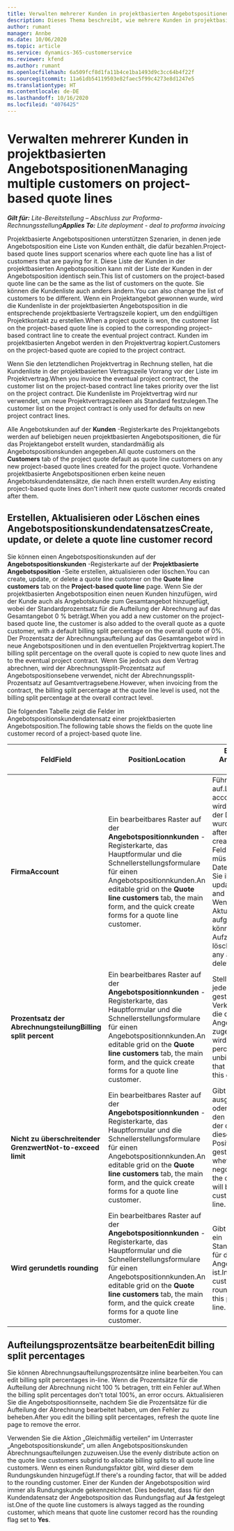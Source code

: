 ```yaml
---
title: Verwalten mehrerer Kunden in projektbasierten Angebotspositionen
description: Dieses Thema beschreibt, wie mehrere Kunden in projektbasierten Angebotspositionen verwaltet werden.
author: rumant
manager: Annbe
ms.date: 10/06/2020
ms.topic: article
ms.service: dynamics-365-customerservice
ms.reviewer: kfend
ms.author: rumant
ms.openlocfilehash: 6a509fcf8d1fa11b4ce1ba1493d9c3cc64b4f22f
ms.sourcegitcommit: 11a61db54119503e82faec5f99c4273e8d1247e5
ms.translationtype: HT
ms.contentlocale: de-DE
ms.lasthandoff: 10/16/2020
ms.locfileid: "4076425"
---
```

# <a name="managing-multiple-customers-on-project-based-quote-lines"></a><span data-ttu-id="b39cd-103">Verwalten mehrerer Kunden in projektbasierten Angebotspositionen</span><span class="sxs-lookup"><span data-stu-id="b39cd-103">Managing multiple customers on project-based quote lines</span></span>

<span data-ttu-id="b39cd-104">_**Gilt für:** Lite-Bereitstellung – Abschluss zur Proforma-Rechnungsstellung_</span><span class="sxs-lookup"><span data-stu-id="b39cd-104">_**Applies To:** Lite deployment - deal to proforma invoicing_</span></span>

<span data-ttu-id="b39cd-105">Projektbasierte Angebotspositionen unterstützen Szenarien, in denen jede Angebotsposition eine Liste von Kunden enthält, die dafür bezahlen.</span><span class="sxs-lookup"><span data-stu-id="b39cd-105">Project-based quote lines support scenarios where each quote line has a list of customers that are paying for it.</span></span> <span data-ttu-id="b39cd-106">Diese Liste der Kunden in der projektbasierten Angebotsposition kann mit der Liste der Kunden in der Angebotsposition identisch sein.</span><span class="sxs-lookup"><span data-stu-id="b39cd-106">This list of customers on the project-based quote line can be the same as the list of customers on the quote.</span></span> <span data-ttu-id="b39cd-107">Sie können die Kundenliste auch anders ändern.</span><span class="sxs-lookup"><span data-stu-id="b39cd-107">You can also change the list of customers to be different.</span></span> <span data-ttu-id="b39cd-108">Wenn ein Projektangebot gewonnen wurde, wird die Kundenliste in der projektbasierten Angebotsposition in die entsprechende projektbasierte Vertragszeile kopiert, um den endgültigen Projektkontakt zu erstellen.</span><span class="sxs-lookup"><span data-stu-id="b39cd-108">When a project quote is won, the customer list on the project-based quote line is copied to the corresponding project–based contract line to create the eventual project contract.</span></span> <span data-ttu-id="b39cd-109">Kunden im projektbasierten Angebot werden in den Projektvertrag kopiert.</span><span class="sxs-lookup"><span data-stu-id="b39cd-109">Customers on the project-based quote are copied to the project contract.</span></span>

<span data-ttu-id="b39cd-110">Wenn Sie den letztendlichen Projektvertrag in Rechnung stellen, hat die Kundenliste in der projektbasierten Vertragszeile Vorrang vor der Liste im Projektvertrag.</span><span class="sxs-lookup"><span data-stu-id="b39cd-110">When you invoice the eventual project contract, the customer list on the project-based contract line takes priority over the list on the project contract.</span></span> <span data-ttu-id="b39cd-111">Die Kundenliste im Projektvertrag wird nur verwendet, um neue Projektvertragszeileen als Standard festzulegen.</span><span class="sxs-lookup"><span data-stu-id="b39cd-111">The customer list on the project contract is only used for defaults on new project contract lines.</span></span>

<span data-ttu-id="b39cd-112">Alle Angebotskunden auf der **Kunden** -Registerkarte des Projektangebots werden auf beliebigen neuen projektbasierten Angebotspositionen, die für das Projektangebot erstellt wurden, standardmäßig als Angebotspositionskunden angegeben.</span><span class="sxs-lookup"><span data-stu-id="b39cd-112">All quote customers on the **Customers** tab of the project quote default as quote line customers on any new project-based quote lines created for the project quote.</span></span> <span data-ttu-id="b39cd-113">Vorhandene projektbasierte Angebotspositionen erben keine neuen Angebotskundendatensätze, die nach ihnen erstellt wurden.</span><span class="sxs-lookup"><span data-stu-id="b39cd-113">Any existing project-based quote lines don't inherit new quote customer records created after them.</span></span>

## <a name="create-update-or-delete-a-quote-line-customer-record"></a><span data-ttu-id="b39cd-114">Erstellen, Aktualisieren oder Löschen eines Angebotspositionskundendatensatzes</span><span class="sxs-lookup"><span data-stu-id="b39cd-114">Create, update, or delete a quote line customer record</span></span>

<span data-ttu-id="b39cd-115">Sie können einen Angebotspositionskunden auf der **Angebotspositionskunden** -Registerkarte auf der **Projektbasierte Angebotsposition** -Seite erstellen, aktualisieren oder löschen.</span><span class="sxs-lookup"><span data-stu-id="b39cd-115">You can create, update, or delete a quote line customer on the **Quote line customers** tab on the **Project-based quote line** page.</span></span> <span data-ttu-id="b39cd-116">Wenn Sie der projektbasierten Angebotsposition einen neuen Kunden hinzufügen, wird der Kunde auch als Angebotskunde zum Gesamtangebot hinzugefügt, wobei der Standardprozentsatz für die Aufteilung der Abrechnung auf das Gesamtangebot 0 % beträgt.</span><span class="sxs-lookup"><span data-stu-id="b39cd-116">When you add a new customer on the project-based quote line, the customer is also added to the overall quote as a quote customer, with a default billing split percentage on the overall quote of 0%.</span></span> <span data-ttu-id="b39cd-117">Der Prozentsatz der Abrechnungsaufteilung auf das Gesamtangebot wird in neue Angebotspositionen und in den eventuellen Projektvertrag kopiert.</span><span class="sxs-lookup"><span data-stu-id="b39cd-117">The billing split percentage on the overall quote is copied to new quote lines and to the eventual project contract.</span></span> <span data-ttu-id="b39cd-118">Wenn Sie jedoch aus dem Vertrag abrechnen, wird der Abrechnungssplit-Prozentsatz auf Angebotspositionsebene verwendet, nicht der Abrechnungssplit-Prozentsatz auf Gesamtvertragsebene.</span><span class="sxs-lookup"><span data-stu-id="b39cd-118">However, when invoicing from the contract, the billing split percentage at the quote line level is used, not the billing split percentage at the overall contract level.</span></span> 

<span data-ttu-id="b39cd-119">Die folgenden Tabelle zeigt die Felder im Angebotspositionskundendatensatz einer projektbasierten Angebotsposition.</span><span class="sxs-lookup"><span data-stu-id="b39cd-119">The following table shows the fields on the quote line customer record of a project-based quote line.</span></span>

| <span data-ttu-id="b39cd-120">Feld</span><span class="sxs-lookup"><span data-stu-id="b39cd-120">Field</span></span> | <span data-ttu-id="b39cd-121">Position</span><span class="sxs-lookup"><span data-stu-id="b39cd-121">Location</span></span> | <span data-ttu-id="b39cd-122">Beschreibung und Anleitung</span><span class="sxs-lookup"><span data-stu-id="b39cd-122">Description and guidance</span></span> | <span data-ttu-id="b39cd-123">Nachgelagerte Auswirkungen</span><span class="sxs-lookup"><span data-stu-id="b39cd-123">Downstream impact</span></span> |
| --- | --- | --- | --- |
| <span data-ttu-id="b39cd-124">**Firma**</span><span class="sxs-lookup"><span data-stu-id="b39cd-124">**Account**</span></span> | <span data-ttu-id="b39cd-125">Ein bearbeitbares Raster auf der **Angebotspositionnkunden** -Registerkarte, das Hauptformular und die Schnellerstellungsformulare für einen Angebotspositionnkunden.</span><span class="sxs-lookup"><span data-stu-id="b39cd-125">An editable grid on the **Quote line customers** tab, the main form, and the quick create forms for a quote line customer.</span></span> | <span data-ttu-id="b39cd-126">Führt alle aktiven Konten auf.</span><span class="sxs-lookup"><span data-stu-id="b39cd-126">Lists all active accounts.</span></span> <span data-ttu-id="b39cd-127">Dieses Feld wird gesperrt, nachdem der Datensatz erstellt wurde.</span><span class="sxs-lookup"><span data-stu-id="b39cd-127">This field is locked after the record is created.</span></span> <span data-ttu-id="b39cd-128">Wenn Sie das Feld aktualisieren müssen, löschen Sie den Datensatz und erstellen Sie ihn neu.</span><span class="sxs-lookup"><span data-stu-id="b39cd-128">If you need to update the field, delete and recreate the record.</span></span> <span data-ttu-id="b39cd-129">Wenn Sie Aktualisierungen aufgezeichnet haben, können Sie die Aufzeichnung nicht löschen.</span><span class="sxs-lookup"><span data-stu-id="b39cd-129">If you recorded any actuals, you can't delete the record.</span></span> | <span data-ttu-id="b39cd-130">Wenn Sie ein Konto aus der Hauptliste der hinzuzufügenden Konten auswählen, wird der Angebotspositionskunde beim Speichern auch als Angebotskunde hinzugefügt.</span><span class="sxs-lookup"><span data-stu-id="b39cd-130">When you pick an account from the master list of accounts to add, the quote line customer is also added as a quote customer when you save it.</span></span> <span data-ttu-id="b39cd-131">Wenn ein Angebot gewonnen wird, werden Angebotspositionskunden zu den Kunden der Projektvertragszeile kopiert.</span><span class="sxs-lookup"><span data-stu-id="b39cd-131">When a quote is won, quote line customers are copied to the project contract line customers.</span></span> |
| <span data-ttu-id="b39cd-132">**Prozentsatz der Abrechnungsteilung**</span><span class="sxs-lookup"><span data-stu-id="b39cd-132">**Billing split percent**</span></span> | <span data-ttu-id="b39cd-133">Ein bearbeitbares Raster auf der **Angebotspositionnkunden** -Registerkarte, das Hauptformular und die Schnellerstellungsformulare für einen Angebotspositionnkunden.</span><span class="sxs-lookup"><span data-stu-id="b39cd-133">An editable grid on the **Quote line customers** tab, the main form, and the quick create forms for a quote line customer.</span></span> | <span data-ttu-id="b39cd-134">Stellt den Prozentsatz jeder nicht in Rechnung gestellten Verkaufstransaktion dar, die diesem Angebotspositionskunden zugeordnet wird.</span><span class="sxs-lookup"><span data-stu-id="b39cd-134">Represents the percentage of each unbilled sales transaction that will be attributed to this quote line customer.</span></span> | <span data-ttu-id="b39cd-135">Zu Projektvertragszeilenkunden kopiert.</span><span class="sxs-lookup"><span data-stu-id="b39cd-135">Copied over to project contract line customers.</span></span> |
| <span data-ttu-id="b39cd-136">**Nicht zu überschreitender Grenzwert**</span><span class="sxs-lookup"><span data-stu-id="b39cd-136">**Not-to-exceed limit**</span></span> | <span data-ttu-id="b39cd-137">Ein bearbeitbares Raster auf der **Angebotspositionnkunden** -Registerkarte, das Hauptformular und die Schnellerstellungsformulare für einen Angebotspositionnkunden.</span><span class="sxs-lookup"><span data-stu-id="b39cd-137">An editable grid on the **Quote line customers** tab, the main form, and the quick create forms for a quote line customer.</span></span> | <span data-ttu-id="b39cd-138">Gibt an, ob es ein ausgehandeltes Limit oder eine Obergrenze für den Gesamtbetrag gibt, der diesem Kunden für diese angebotene Position in Rechnung gestellt wird.</span><span class="sxs-lookup"><span data-stu-id="b39cd-138">Indicates whether there is a negotiated limit or cap to the overall amount that will be invoiced to this customer for this quoted line.</span></span> | <span data-ttu-id="b39cd-139">Wird an die Projektvertragszeilenkunden kopiert, wenn ein Angebot gewonnen wird.</span><span class="sxs-lookup"><span data-stu-id="b39cd-139">Copied over to project contract line customers when a quote is won.</span></span> |
| <span data-ttu-id="b39cd-140">**Wird gerundet**</span><span class="sxs-lookup"><span data-stu-id="b39cd-140">**Is rounding**</span></span> | <span data-ttu-id="b39cd-141">Ein bearbeitbares Raster auf der **Angebotspositionnkunden** -Registerkarte, das Hauptformular und die Schnellerstellungsformulare für einen Angebotspositionnkunden.</span><span class="sxs-lookup"><span data-stu-id="b39cd-141">An editable grid on the **Quote line customers** tab, the main form, and the quick create forms for a quote line customer.</span></span> | <span data-ttu-id="b39cd-142">Gibt an, ob dieser Kunde ein Standardrundungskunde für diese projektbasierte Angebotsposition ist.</span><span class="sxs-lookup"><span data-stu-id="b39cd-142">Indicates whether this customer is a default rounding customer for this project-based quote line.</span></span> | <span data-ttu-id="b39cd-143">Wird an die Projektvertragskunden kopiert, wenn ein Angebot gewonnen wird.</span><span class="sxs-lookup"><span data-stu-id="b39cd-143">Copied over to project contract customers when a quote is won.</span></span> |

## <a name="edit-billing-split-percentages"></a><span data-ttu-id="b39cd-144">Aufteilungsprozentsätze bearbeiten</span><span class="sxs-lookup"><span data-stu-id="b39cd-144">Edit billing split percentages</span></span>

<span data-ttu-id="b39cd-145">Sie können Abrechnungsaufteilungsprozentsätze inline bearbeiten.</span><span class="sxs-lookup"><span data-stu-id="b39cd-145">You can edit billing split percentages in-line.</span></span> <span data-ttu-id="b39cd-146">Wenn die Prozentsätze für die Aufteilung der Abrechnung nicht 100 % betragen, tritt ein Fehler auf.</span><span class="sxs-lookup"><span data-stu-id="b39cd-146">When the billing split percentages don't total 100%, an error occurs.</span></span> <span data-ttu-id="b39cd-147">Aktualisieren Sie die Angebotspositionnseite, nachdem Sie die Prozentsätze für die Aufteilung der Abrechnung bearbeitet haben, um den Fehler zu beheben.</span><span class="sxs-lookup"><span data-stu-id="b39cd-147">After you edit the billing split percentages, refresh the quote line page to remove the error.</span></span>

<span data-ttu-id="b39cd-148">Verwenden Sie die Aktion „Gleichmäßig verteilen“ im Unterraster „Angebotspositionskunde“, um allen Angebotspositionskunden Abrechnungsaufteilungen zuzuweisen.</span><span class="sxs-lookup"><span data-stu-id="b39cd-148">Use the evenly distribute action on the quote line customers subgrid to allocate billing splits to all quote line customers.</span></span> <span data-ttu-id="b39cd-149">Wenn es einen Rundungsfaktor gibt, wird dieser dem Rundungskunden hinzugefügt.</span><span class="sxs-lookup"><span data-stu-id="b39cd-149">If there's a rounding factor, that will be added to the rounding customer.</span></span> <span data-ttu-id="b39cd-150">Einer der Kunden der Angebotsposition wird immer als Rundungskunde gekennzeichnet. Dies bedeutet, dass für den Kundendatensatz der Angebotsposition das Rundungsflag auf **Ja** festgelegt ist.</span><span class="sxs-lookup"><span data-stu-id="b39cd-150">One of the quote line customers is always tagged as the rounding customer, which means that quote line customer record has the rounding flag set to **Yes**.</span></span> 
